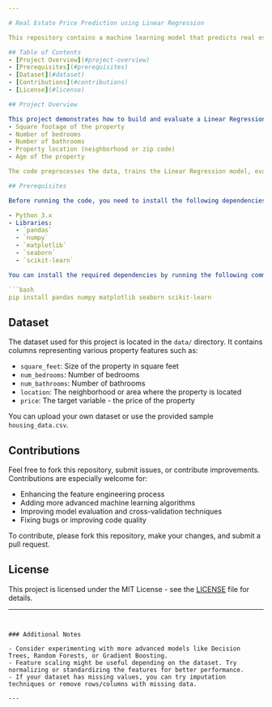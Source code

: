 ```yaml
---

# Real Estate Price Prediction using Linear Regression

This repository contains a machine learning model that predicts real estate prices based on various property features. The model uses **Linear Regression**, a supervised learning algorithm, to estimate house prices. The goal is to predict the price of a property using features such as the number of bedrooms, square footage, and location.

## Table of Contents
- [Project Overview](#project-overview)
- [Prerequisites](#prerequisites)
- [Dataset](#dataset)
- [Contributions](#contributions)
- [License](#license)

## Project Overview

This project demonstrates how to build and evaluate a Linear Regression model to predict real estate prices. The dataset includes features such as:
- Square footage of the property
- Number of bedrooms
- Number of bathrooms
- Property location (neighborhood or zip code)
- Age of the property

The code preprocesses the data, trains the Linear Regression model, evaluates its performance, and predicts prices for new data.

## Prerequisites

Before running the code, you need to install the following dependencies:

- Python 3.x
- Libraries:
  - `pandas`
  - `numpy`
  - `matplotlib`
  - `seaborn`
  - `scikit-learn`

You can install the required dependencies by running the following command:

```bash
pip install pandas numpy matplotlib seaborn scikit-learn
```

## Dataset

The dataset used for this project is located in the `data/` directory. It contains columns representing various property features such as:

- `square_feet`: Size of the property in square feet
- `num_bedrooms`: Number of bedrooms
- `num_bathrooms`: Number of bathrooms
- `location`: The neighborhood or area where the property is located
- `price`: The target variable - the price of the property

You can upload your own dataset or use the provided sample `housing_data.csv`.

## Contributions

Feel free to fork this repository, submit issues, or contribute improvements. Contributions are especially welcome for:

- Enhancing the feature engineering process
- Adding more advanced machine learning algorithms
- Improving model evaluation and cross-validation techniques
- Fixing bugs or improving code quality

To contribute, please fork this repository, make your changes, and submit a pull request.

## License

This project is licensed under the MIT License - see the [LICENSE](LICENSE) file for details.

---
```


### Additional Notes

- Consider experimenting with more advanced models like Decision Trees, Random Forests, or Gradient Boosting.
- Feature scaling might be useful depending on the dataset. Try normalizing or standardizing the features for better performance.
- If your dataset has missing values, you can try imputation techniques or remove rows/columns with missing data.

---
